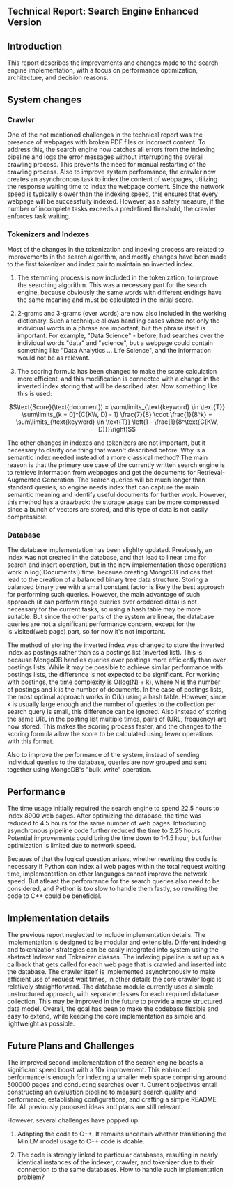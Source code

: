 ## Technical Report: Search Engine Enhanced Version

## Introduction

This report describes the improvements and changes made to the search engine implementation, with a focus on performance optimization, architecture, and decision reasons.

## System changes

### Crawler

One of the not mentioned challenges  in the technical report was the presence of webpages with broken PDF files or incorrect content. To address this, the search engine now catches all errors from the indexing pipeline and logs the error messages without interrupting the overall crawling process. This prevents the need for manual restarting of the crawling process. Also to improve system performance, the crawler now creates an asynchronous task to index the content of webpages, utilizing the response waiting time to index the webpage content. Since the network speed is typically slower than the indexing speed, this ensures that every webpage will be successfully indexed. However, as a safety measure, if the number of incomplete tasks exceeds a predefined threshold, the crawler enforces task waiting.

### Tokenizers and Indexes

Most of the changes in the tokenization and indexing process are related to improvements in the search algorithm, and mostly changes have been made to the first tokenizer and index pair to maintain an inverted index.

1. The stemming process is now included in the tokenization, to improve the searching algorithm. This was a necessary part for the search engine, because obviously the same words with different endings have the same meaning and must be calculated in the initial score.

2. 2-grams and 3-grams (over words) are now also included in the working dictionary. Such a technique allows handling cases where not only the individual words in a phrase are important, but the phrase itself is important. For example, "Data Science" - before, had searches over the individual words "data" and "science", but a webpage could contain something like "Data Analytics ... Life Science", and the information would not be as relevant.

3. The scoring formula has been changed to make the score calculation more efficient, and this modification is connected with a change in the inverted index storing that will be described later. Now something like this is used:

$$\text{Score}(\text{document}) = \sum\limits_{\text{keyword} \in \text{T}} \sum\limits_{k = 0}^{C(KW, D) - 1} \frac{7}{8} \cdot \frac{1}{8^k} = \sum\limits_{\text{keyword} \in \text{T}} \left(1 - \frac{1}{8^\text{C(KW, D)}}\right)$$

The other changes in indexes and tokenizers are not important, but it necessary to clarify one thing that wasn't described before. Why is a semantic index needed instead of a more classical method? The main reason is that the primary use case of the currently written search engine is to retrieve information from webpages and get the documents for Retrieval-Augmented Generation. The search queries will be much longer than standard queries, so engine needs index that can capture the main semantic meaning and identify useful documents for further work. However, this method has a drawback: the storage usage can be more compressed since a bunch of vectors are stored, and this type of data is not easily compressible.

### Database

The database implementation has been slighlty updated. Previously, an index was not created in the database, and that lead to linear time for search and insert operation, but in the new implementation these operations work in log(|Documents|) time, because creating MongoDB indices that lead to the creation of a balanced binary tree data structure. Storing a balanced binary tree with a small constant factor is likely the best approach for performing such queries. However, the main advantage of such approach (it can perform range queries over oredered data) is not necessary for the current tasks, so using a hash table may be more suitable. But since the other parts of the system are linear, the database queries are not a significant performance concern, except for the is_visited(web page) part, so for now it's not important.

The method of storing the inverted index was changed to store the inverted index as postings rather than as a postings list (inverted list). This is because MongoDB handles queries over postings more efficiently than over postings lists. While it may be possible to achieve similar performance with postings lists, the difference is not expected to be significant. For working with postings, the time complexity is O(log(N) + k), where N is the number of postings and k is the number of documents. In the case of postings lists, the most optimal approach works in O(k) using a hash table. However, since k is usually large enough and the number of queries to the collection per search query is small, this difference can be ignored. Also instead of storing the same URL in the posting list multiple times, pairs of (URL, frequency) are now stored. This makes the scoring process faster, and the changes to the scoring formula allow the score to be calculated using fewer operations with this format.

Also to improve the performance of the system, instead of sending individual queries to the database, queries are now grouped and sent together using MongoDB's "bulk_write" operation.

## Performance

The time usage initially required the search engine to spend 22.5 hours to index 8900 web pages. After optimizing the database, the time was reduced to 4.5 hours for the same number of web pages. Introducing asynchronous pipeline code further reduced the time to 2.25 hours.  Potential improvements could bring the time down to 1-1.5 hour, but further optimization is limited due to network speed. 

Becaues of that the logical question arises, whether rewriting the code is necessary if Python can index all web pages within the total request waiting time, implementation on other languages cannot improve the network speed. But atleast the perfomrance for the search queries also need to be considered, and Python is too slow to handle them fastly, so rewriting the code to C++ could be beneficial.

## Implementation details

The previous report neglected to include implementation details. The implementation is designed to be modular and extensible. Different indexing and tokenization strategies can be easily integrated into system using the abstract Indexer and Tokenizer classes. The indexing pipeline is set up as a callback that gets called for each web page that is crawled and inserted into the database. The crawler itself is implemented asynchronously to make efficient use of request wait times, in other details the core crawler logic is relatively straightforward. The database module currently uses a simple unstructured approach, with separate classes for each required database collection. This may be improved in the future to provide a more structured data model. Overall, the goal has been to make the codebase flexible and easy to extend, while keeping the core implementation as simple and lightweight as possible.

## Future Plans and Challenges

The improved second implementation of the search engine boasts a significant speed boost with a 10x improvement. This enhanced performance is enough for indexing a smaller web space comprising around 500000 pages and conducting searches over it. Current objectives entail constructing an evaluation pipeline to measure search quality and performance, establishing configurations, and crafting a simple README file. All previously proposed ideas and plans are still relevant.

However, several challenges have popped up:

1. Adapting the code to C++. It remains uncertain whether transitioning the MiniLM model usage to C++ code is doable.

2. The code is strongly linked to particular databases, resulting in nearly identical instances of the indexer, crawler, and tokenizer due to their connection to the same databases. How to handle such implementation problem?